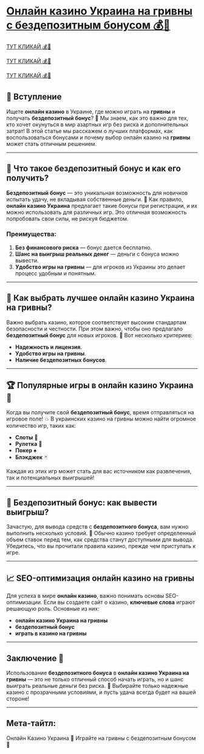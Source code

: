 # [Онлайн казино Украина на гривны с бездепозитным бонусом 💰🎰](https://interupgamer.top?ref=fap_w36174p119_ref_crm_vip) 

[ТУТ КЛИКАЙ 💰🎰](https://interupgamer.top?ref=fap_w36174p119_ref_crm_vip) 

[ТУТ КЛИКАЙ 💰🎰](https://interupgamer.top?ref=fap_w36174p119_ref_crm_vip) 

[ТУТ КЛИКАЙ 💰🎰](https://interupgamer.top?ref=fap_w36174p119_ref_crm_vip) 

## 🎉 Вступление

Ищете **онлайн казино** в Украине, где можно играть на **гривны** и получать **бездепозитный бонус**? 🎲 Мы знаем, как это важно для тех, кто хочет окунуться в мир азартных игр без риска и дополнительных затрат! В этой статье мы расскажем о лучших платформах, как воспользоваться бонусами и почему выбор онлайн казино на **гривны** может стать отличным решением.

---

## 🎁 Что такое бездепозитный бонус и как его получить?

**Бездепозитный бонус** — это уникальная возможность для новичков испытать удачу, не вкладывая собственные деньги. 🎁 Как правило, **онлайн казино Украина** предлагает такие бонусы при регистрации, и их можно использовать для различных игр. Это отличная возможность попробовать свои силы, не рискуя бюджетом.

### Преимущества:

1. **Без финансового риска** — бонус дается бесплатно.
2. **Шанс на выигрыш реальных денег** — деньги с бонуса можно вывести.
3. **Удобство игры на гривны** — для игроков из Украины это делает процесс удобным и понятным.

---

## 🎲 Как выбрать лучшее онлайн казино Украина на гривны?

Важно выбрать казино, которое соответствует высоким стандартам безопасности и честности. При этом важно, чтобы оно предлагало **бездепозитный бонус** для новых игроков. 💎 Вот несколько критериев:

- **Надежность и лицензия**.
- **Удобство игры на гривны**.
- **Наличие бездепозитных бонусов**.

---

## 🏆 Популярные игры в онлайн казино Украина 🎰

Когда вы получите свой **бездепозитный бонус**, время отправляться на игровое поле! 💥 В украинских казино на гривны можно найти огромное количество игр, таких как:

- **Слоты** 🎰
- **Рулетка** 🎡
- **Покер** ♠️
- **Блэкджек** 🃏

Каждая из этих игр может стать для вас источником как развлечения, так и потенциальных выигрышей!

---

## 💸 Бездепозитный бонус: как вывести выигрыш?

Зачастую, для вывода средств с **бездепозитного бонуса**, вам нужно выполнить несколько условий. 💼 Обычно казино требует определенный объем ставок перед тем, как средства станут доступными для вывода. Убедитесь, что вы прочитали правила казино, прежде чем приступать к игре.

---

## 📈 SEO-оптимизация онлайн казино на гривны

Для успеха в мире **онлайн казино**, важно понимать основы SEO-оптимизации. Если вы создаете сайт о казино, **ключевые слова** играют решающую роль. Основные из них:

- **онлайн казино Украина на гривны** 
- **бездепозитный бонус** 
- **играть в казино на гривны**

---

## Заключение 🎯

Использование **бездепозитного бонуса** в **онлайн казино Украина на гривны** — это не только отличный способ начать играть, но и шанс выиграть реальные деньги без риска. 🎉 Выбирайте только надежные казино с прозрачными условиями, и пусть удача всегда будет на вашей стороне!

---

## Мета-тайтл:
Онлайн Казино Украина 🎰 Играйте на гривны с бездепозитным бонусом 💸

